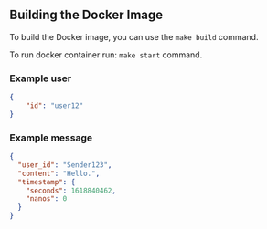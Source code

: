 ## Building the Docker Image

To build the Docker image, you can use the `make build` command.

To run docker container run: `make start` command.


### Example user

```json
{
    "id": "user12"
}
```

### Example message

```json
{
  "user_id": "Sender123",
  "content": "Hello.",
  "timestamp": {
    "seconds": 1618840462,
    "nanos": 0
  }
}
```